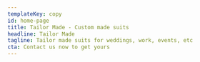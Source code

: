 ```yaml
---
templateKey: copy
id: home-page
title: Tailor Made - Custom made suits
headline: Tailor Made
tagline: Tailor made suits for weddings, work, events, etc
cta: Contact us now to get yours
---
```

